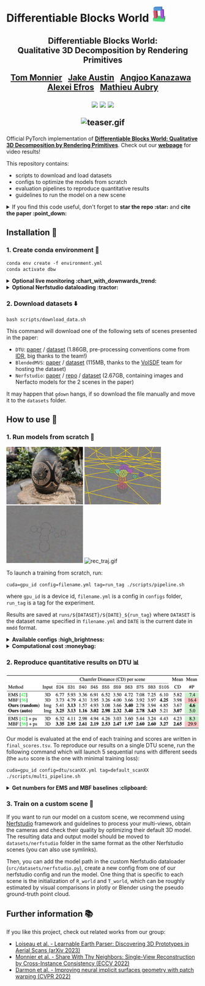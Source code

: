 # Differentiable Blocks World ![icon.png](./media/icon.png)

<div align="center">
<h2>
Differentiable Blocks World:<br> Qualitative 3D Decomposition by Rendering Primitives
<p></p>

<a href="https://www.tmonnier.com">Tom Monnier</a>&ensp;
<a href="https://github.com/jake-austin">Jake Austin</a>&ensp;
<a href="https://people.eecs.berkeley.edu/~kanazawa/">Angjoo Kanazawa</a>&ensp;
<a href="https://people.eecs.berkeley.edu/~efros/">Alexei Efros</a>&ensp;
<a href="https://imagine.enpc.fr/~aubrym/">Mathieu Aubry</a>

<p></p>

<a href="https://www.tmonnier.com/DBW/"><img 
src="https://img.shields.io/badge/-Webpage-blue.svg?colorA=333&logo=html5" height=35em></a>
<a href="https://arxiv.org/abs/2307.05473"><img 
src="https://img.shields.io/badge/-Paper-blue.svg?colorA=333&logo=arxiv" height=35em></a>
<a href="https://www.tmonnier.com/DBW/ref.bib"><img 
src="https://img.shields.io/badge/-BibTeX-blue.svg?colorA=333&logo=latex" height=35em></a>
<p></p>

![teaser.gif](./media/teaser.gif)

</h2>
</div>

Official PyTorch implementation of [**Differentiable Blocks World: Qualitative 3D Decomposition by Rendering Primitives**](https://arxiv.org/abs/2307.05473).
Check out our [**webpage**](https://www.tmonnier.com/DBW/) for video results!

This repository contains:

- scripts to download and load datasets
- configs to optimize the models from scratch
- evaluation pipelines to reproduce quantitative results
- guidelines to run the model on a new scene

<details>
<summary>If you find this code useful, don't forget to <b>star the repo :star:</b> and <b>cite the paper :point_down:</b></summary>

```
@article{monnier2023dbw,
  title={{Differentiable Blocks World: Qualitative 3D Decomposition by Rendering Primitives}},
  author={Monnier, Tom and Austin, Jake and Kanazawa, Angjoo and Efros, Alexei A. and Aubry, Mathieu},
  journal={{arXiv:2307.05473 [cs.CV]}},
  year={2023},
}
```

</details>

## Installation :construction_worker:

### 1. Create conda environment :wrench:

```
conda env create -f environment.yml
conda activate dbw
```

<details>
<summary><b>Optional live monitoring :chart_with_downwards_trend:</b></summary>
Some monitoring routines are implemented, you can use them by specifying your
visdom port in the config file. You will need to install visdom from source beforehand:

```
git clone https://github.com/facebookresearch/visdom
cd visdom && pip install -e .
```
</details>

<details>
<summary><b>Optional Nerfstudio dataloading :tractor:</b></summary>
If you want to load data processed by Nerfstudio (e.g., for a custom scene),
you will need to install nerfstudio as described 
<a href=https://github.com/nerfstudio-project/nerfstudio/blob/main/docs/quickstart/installation.md>here</a>.
In general, executing the following lines should do the job:

```
pip install ninja==1.10.2.3 git+https://github.com/NVlabs/tiny-cuda-nn/#subdirectory=bindings/torch
pip install nerfstudio==0.1.15
```

</details>

### 2. Download datasets :arrow_down:

```
bash scripts/download_data.sh
```

This command will download one of the following sets of scenes presented in the paper:

- `DTU`: [paper](https://roboimagedata2.compute.dtu.dk/data/text/multiViewCVPR2014.pdf) /
  [dataset](https://www.dropbox.com/s/bl5j5pfczf90lmr/DTU.zip)
  (1.86GB, pre-processing conventions come from
  [IDR](https://github.com/lioryariv/idr/blob/main/DATA_CONVENTION.md), big thanks to the team!)
- `BlendedMVS`: [paper](https://arxiv.org/abs/1911.10127) / 
  [dataset](https://www.dropbox.com/s/c88216wzn9t6pj8/BlendedMVS.zip) 
  (115MB, thanks to the [VolSDF](https://github.com/lioryariv/volsdf) team for hosting the dataset)
- `Nerfstudio`: [paper](https://arxiv.org/abs/2302.04264) / 
  [repo](https://github.com/nerfstudio-project/nerfstudio) /
  [dataset](https://drive.google.com/file/d/1wsUVqJlsZY-dp9dSemghGe0ijOo9AOM5/view?usp=sharing) 
  (2.67GB, containing images and Nerfacto models for the 2 scenes in the paper)

It may happen that `gdown` hangs, if so download the file manually and move it to the `datasets` folder.

## How to use :rocket:

### 1. Run models from scratch :runner:

<img src="media/optim/inp.png" alt="inp.png" width="200px"/> <img src="media/optim/rec_edges.gif" alt="rec_edges.gif" width="200px"/> <img src="media/optim/rec_hard.gif" alt="rec_hard.gif" width="200px"/> <img src="media/optim/rec_traj.gif" alt="rec_traj.gif" width="200px"/>

To launch a training from scratch, run:

```
cuda=gpu_id config=filename.yml tag=run_tag ./scripts/pipeline.sh
```

where `gpu_id` is a device id, `filename.yml` is a config in `configs` folder, `run_tag` is a tag for the experiment.

Results are saved at `runs/${DATASET}/${DATE}_${run_tag}` where `DATASET` is the dataset name 
specified in `filename.yml` and `DATE` is the current date in `mmdd` format.

<details>
<summary><b>Available configs :high_brightness:</b></summary>

- `dtu/*.yml` for each DTU scene
- `bmvs/*.yml` for each BlendedMVS scene
- `nerfstudio/*.yml` for each Nerfstudio scene

*NB:* for running on Nerfstudio scenes, you need to install [nerfstudio](https://github.com/nerfstudio-project)
library (see installation section)

</details>

<details>
<summary><b>Computational cost :moneybag:</b></summary>

The approximate optimization time is roughly 4 hours on a single GPU.

</details>

### 2. Reproduce quantitative results on DTU :bar_chart:

<img src="media/dtu_table.png" alt="dtu_table.png" width="800px"/>

Our model is evaluated at the end of each training and scores are written in `final_scores.tsv`.
To reproduce our results on a single DTU scene, run the 
following command which will launch 5 sequential runs with different seeds
(the `auto` score is the one with minimal training loss):

```
cuda=gpu_id config=dtu/scanXX.yml tag=default_scanXX ./scripts/multi_pipeline.sh
```

<details>
<summary><b>Get numbers for EMS and MBF baselines :clipboard:</b></summary>

For completeness, we provide scripts for processing data and evaluating the following baselines:

- [EMS](https://github.com/bmlklwx/EMS-superquadric_fitting): run `scripts/ems_pproc.sh`, then apply
  EMS using the official repo, then run `scripts/ems_eval.sh` to evaluate the 3D decomposition
- [MBF](https://github.com/MichaelRamamonjisoa/MonteBoxFinder): run `scripts/mbf_pproc.sh`, then apply
  MBF using the official repo, then run `scripts/mbf_eval.sh` to evaluate the 3D decomposition

Do not forget to update the path of the baseline repos in `src/utils/path.py`. 
Results will also be computed using the preprocessing step removing the ground from the 3D input.

</details>

### 3. Train on a custom scene :crystal_ball:

If you want to run our model on a custom scene, we recommend using 
[Nerfstudio](https://github.com/nerfstudio-project/nerfstudio/) framework and guidelines
to process your multi-views, obtain the cameras and check their quality by optimizing their default 3D model.
The resulting data and output model should be moved to `datasets/nerfstudio` folder in the same format as
the other Nerfstudio scenes (you can also use symlinks).

Then, you can add the model path in the custom Nerfstudio dataloader (`src/datasets/nerfstudio.py`), create a new 
config from one of our nerfstudio config and run the model. One thing that is specific to each scene is
the initialization of `R_world` and `T_world`, which can be roughly estimated by visual comparisons in
plotly or Blender using the pseudo ground-truth point cloud.

## Further information :books:

If you like this project, check out related works from our group:

- [Loiseau et al. - Learnable Earth Parser: Discovering 3D Prototypes in Aerial Scans (arXiv
  2023)](https://romainloiseau.fr/learnable-earth-parser/)
- [Monnier et al. - Share With Thy Neighbors: Single-View Reconstruction by Cross-Instance Consistency (ECCV
  2022)](https://www.tmonnier.com/UNICORN/)
- [Darmon et al. - Improving neural implicit surfaces geometry with patch warping (CVPR
  2022)](https://imagine.enpc.fr/~darmonf/NeuralWarp/)
